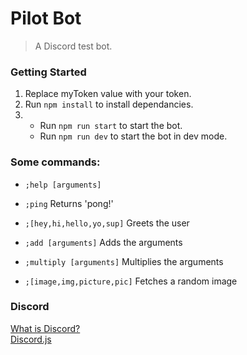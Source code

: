 # Pilot Bot
> A Discord test bot.

### Getting Started ###

1. Replace myToken value with your token.
2. Run `npm install` to install dependancies.
3. - Run `npm run start` to start the bot.
   - Run `npm run dev` to start the bot in dev mode.

### Some commands: ###

- `;help [arguments]`

- `;ping` 
    Returns 'pong!'

- `;[hey,hi,hello,yo,sup]`
    Greets the user 

- `;add [arguments]`
    Adds the arguments 

- `;multiply [arguments]`
    Multiplies the arguments 

- `;[image,img,picture,pic]`
    Fetches a random image 

### Discord ###
[What is Discord?](https://discordapp.com) <br>
[Discord.js](https://discord.js.org)